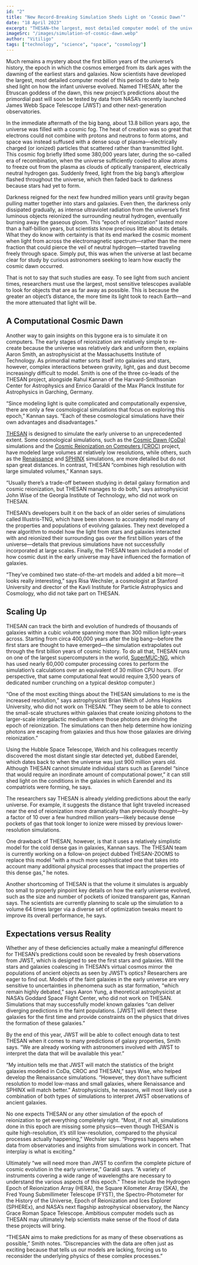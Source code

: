```yaml
---
id: "2"
title: "New Record-Breaking Simulation Sheds Light on ‘Cosmic Dawn’"
date: "18 April 2023"
excerpt: "THESAN—the largest, most detailed computer model of the universe’s first billion years yet made—is helping set expectations for observations from NASA’s James Webb Space Telescope"
imageSrc: "/images/simulation-of-cosmic-dawn.webp"
author: "Vitiligo"
tags: ["technology", "science", "space", "cosmology"]
---
```


Much remains a mystery about the first billion years of the universe’s history, the epoch in which the cosmos emerged from its dark ages with the dawning of the earliest stars and galaxies. Now scientists have developed the largest, most detailed computer model of this period to date to help shed light on how the infant universe evolved. Named THESAN, after the Etruscan goddess of the dawn, this new project’s predictions about the primordial past will soon be tested by data from NASA’s recently launched James Webb Space Telescope (JWST) and other next-generation observatories.

In the immediate aftermath of the big bang, about 13.8 billion years ago, the universe was filled with a cosmic fog. The heat of creation was so great that electrons could not combine with protons and neutrons to form atoms, and space was instead suffused with a dense soup of plasma—electrically charged (or ionized) particles that scattered rather than transmitted light. This cosmic fog briefly lifted some 380,000 years later, during the so-called era of recombination, when the universe sufficiently cooled to allow atoms to freeze out from the plasma as clouds of optically transparent, electrically neutral hydrogen gas. Suddenly freed, light from the big bang’s afterglow flashed throughout the universe, which then faded back to darkness because stars had yet to form.

Darkness reigned for the next few hundred million years until gravity began pulling matter together into stars and galaxies. Even then, the darkness only dissipated gradually, as intense ultraviolet radiation from the universe’s first luminous objects reionized the surrounding neutral hydrogen, eventually burning away the gaseous gloom. This “epoch of reionization” lasted more than a half-billion years, but scientists know precious little about its details. What they do know with certainty is that its end marked the cosmic moment when light from across the electromagnetic spectrum—rather than the mere fraction that could pierce the veil of neutral hydrogen—started traveling freely through space. Simply put, this was when the universe at last became clear for study by curious astronomers seeking to learn how exactly the cosmic dawn occurred.

That is not to say that such studies are easy. To see light from such ancient times, researchers must use the largest, most sensitive telescopes available to look for objects that are as far away as possible. This is because the greater an object’s distance, the more time its light took to reach Earth—and the more attenuated that light will be.

## A Computational Cosmic Dawn

Another way to gain insights on this bygone era is to simulate it on computers. The early stages of reionization are relatively simple to re-create because the universe was relatively dark and uniform then, explains Aaron Smith, an astrophysicist at the Massachusetts Institute of Technology. As primordial matter sorts itself into galaxies and stars, however, complex interactions between gravity, light, gas and dust become increasingly difficult to model. Smith is one of the three co-leads of the THESAN project, alongside Rahul Kannan of the Harvard-Smithsonian Center for Astrophysics and Enrico Garaldi of the Max Planck Institute for Astrophysics in Garching, Germany. 

“Since modeling light is quite complicated and computationally expensive, there are only a few cosmological simulations that focus on exploring this epoch,” Kannan says. “Each of these cosmological simulations have their own advantages and disadvantages.”

[THESAN](https://arxiv.org/abs/2110.02966) is designed to simulate the early universe to an unprecedented extent. Some cosmological simulations, such as the [Cosmic Dawn (CoDa)](https://arxiv.org/abs/1511.00011) simulations and the [Cosmic Reionization on Computers (CROC)](https://bluewaters.ncsa.illinois.edu/liferay-content/document-library/BW-Annual-Report-2018/bwar18_gnedin.pdf) project, have modeled large volumes at relatively low resolutions, while others, such as the [Renaissance](https://rensimlab.github.io/showcase.html) and [SPHINX](https://sphinx.univ-lyon1.fr/) simulations, are more detailed but do not span great distances. In contrast, THESAN “combines high resolution with large simulated volumes,” Kannan says.

“Usually there’s a trade-off between studying in detail galaxy formation and cosmic reionization, but THESAN manages to do both,” says astrophysicist John Wise of the Georgia Institute of Technology, who did not work on THESAN.

THESAN’s developers built it on the back of an older series of simulations called Illustris-TNG, which have been shown to accurately model many of the properties and populations of evolving galaxies. They next developed a new algorithm to model how the light from stars and galaxies interacted with and reionized their surrounding gas over the first billion years of the universe—details that previous simulations have not successfully incorporated at large scales. Finally, the THESAN team included a model of how cosmic dust in the early universe may have influenced the formation of galaxies.

“They’ve combined two state-of-the-art models and added a bit more—it looks really interesting,” says Risa Wechsler, a cosmologist at Stanford University and director of the Kavli Institute for Particle Astrophysics and Cosmology, who did not take part on THESAN.

## Scaling Up

THESAN can track the birth and evolution of hundreds of thousands of galaxies within a cubic volume spanning more than 300 million light-years across. Starting from circa 400,000 years after the big bang—before the first stars are thought to have emerged—the simulation extrapolates out through the first billion years of cosmic history. To do all that, THESAN runs on one of the largest supercomputers in the world, [SuperMUC-NG](https://www.top500.org/system/179566/), which has used nearly 60,000 computer processing cores to perform the simulation’s calculations over an equivalent of 30 million CPU hours. (For perspective, that same computational feat would require 3,500 years of dedicated number crunching on a typical desktop computer.)

“One of the most exciting things about the THESAN simulations to me is the increased resolution,” says astrophysicist Brian Welch of Johns Hopkins University, who did not work on THESAN. “They seem to be able to connect the small-scale structures within galaxies that create ionizing photons to the larger-scale intergalactic medium where those photons are driving the epoch of reionization. The simulations can then help determine how ionizing photons are escaping from galaxies and thus how those galaxies are driving reionization.”

Using the Hubble Space Telescope, Welch and his colleagues recently discovered the most distant single star detected yet, dubbed Earendel, which dates back to when the universe was just 900 million years old. Although THESAN cannot simulate individual stars such as Earendel “since that would require an inordinate amount of computational power,” it can still shed light on the conditions in the galaxies in which Earendel and its compatriots were forming, he says.

The researchers say THESAN is already yielding predictions about the early universe. For example, it suggests the distance that light traveled increased near the end of reionization more dramatically than previously thought—by a factor of 10 over a few hundred million years—likely because dense pockets of gas that took longer to ionize were missed by previous lower-resolution simulations.

One drawback of THESAN, however, is that it uses a relatively simplistic model for the cold dense gas in galaxies, Kannan says. The THESAN team is currently working on a follow-on project dubbed THESAN-ZOOMS to replace this model “with a much more sophisticated one that takes into account many additional physical processes that impact the properties of this dense gas,” he notes.

Another shortcoming of THESAN is that the volume it simulates is arguably too small to properly pinpoint key details on how the early universe evolved, such as the size and number of pockets of ionized transparent gas, Kannan says. The scientists are currently planning to scale up the simulation to a volume 64 times larger via a diverse set of optimization tweaks meant to improve its overall performance, he says.

## Expectations versus Reality

Whether any of these deficiencies actually make a meaningful difference for THESAN’s predictions could soon be revealed by fresh observations from JWST, which is designed to see the first stars and galaxies. Will the stars and galaxies coalescing in THESAN’s virtual cosmos mirror the populations of ancient objects as seen by JWST’s optics? Researchers are eager to find out. Models of the faint galaxies in the early universe are very sensitive to uncertainties in phenomena such as star formation, “which remain highly debated,” says Aaron Yung, a theoretical astrophysicist at NASA’s Goddard Space Flight Center, who did not work on THESAN. Simulations that may successfully model known galaxies “can deliver diverging predictions in the faint populations. [JWST] will detect these galaxies for the first time and provide constraints on the physics that drives the formation of these galaxies.”

By the end of this year, JWST will be able to collect enough data to test THESAN when it comes to many predictions of galaxy properties, Smith says. “We are already working with astronomers involved with JWST to interpret the data that will be available this year.”

“My intuition tells me that JWST will match the statistics of the bright galaxies modeled in CoDa, CROC and THESAN,” says Wise, who helped develop the Renaissance simulations. “However, they don’t have sufficient resolution to model low-mass and small galaxies, where Renaissance and SPHINX will match better.” Astrophysicists, he reasons, will most likely use a combination of both types of simulations to interpret JWST observations of ancient galaxies.

No one expects THESAN or any other simulation of the epoch of reionization to get everything completely right. “Most, if not all, simulations done in this epoch are missing some physics—even though THESAN is quite high-resolution, it’s still low-resolution, compared to the physical processes actually happening,” Wechsler says. “Progress happens when data from observatories and insights from simulations work in concert. That interplay is what is exciting.”

Ultimately “we will need more than JWST to confirm the complete picture of cosmic evolution in the early universe,” Garaldi says. “A variety of instruments covering a wide range of wavelengths are necessary to understand the various aspects of this epoch.” These include the Hydrogen Epoch of Reionization Array (HERA), the Square Kilometer Array (SKA), the Fred Young Submillimeter Telescope (FYST), the Spectro-Photometer for the History of the Universe, Epoch of Reionization and Ices Explorer (SPHEREx), and NASA’s next flagship astrophysical observatory, the Nancy Grace Roman Space Telescope. Ambitious computer models such as THESAN may ultimately help scientists make sense of the flood of data these projects will bring.

“THESAN aims to make predictions for as many of these observations as possible,” Smith notes. “Discrepancies with the data are often just as exciting because that tells us our models are lacking, forcing us to reconsider the underlying physics of these complex processes.”
